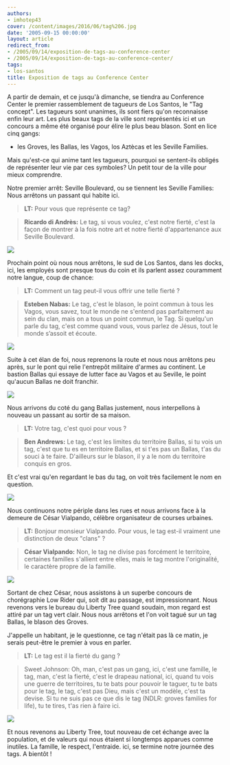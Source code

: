 ```yaml
---
authors:
- imhotep43
cover: /content/images/2016/06/tag%206.jpg
date: '2005-09-15 00:00:00'
layout: article
redirect_from:
- /2005/09/14/exposition-de-tags-au-conference-center
- /2005/09/14/exposition-de-tags-au-conference-center/
tags:
- los-santos
title: Exposition de tags au Conference Center
---
```



A partir de demain, et ce jusqu'à dimanche, se tiendra au Conference Center le premier rassemblement de tagueurs de Los Santos, le "Tag concept". Les tagueurs sont unanimes, ils sont fiers qu'on reconnaisse enfin leur art. Les plus beaux tags de la ville sont représentés ici et un concours a même été organisé pour élire le plus beau blason. Sont en lice cinq gangs:

- les Groves, les Ballas, les Vagos, los Aztècas et les Seville Families.

Mais qu'est-ce qui anime tant les tagueurs, pourquoi se sentent-ils obligés de représenter leur vie par ces symboles? Un petit tour de la ville pour mieux comprendre.

Notre premier arrêt: Seville Boulevard, ou se tiennent les Seville Families: Nous arrêtons un passant qui habite ici.

> **LT:** Pour vous que représente ce tag?

> **Ricardo di Andrès:** Le tag, si vous voulez, c'est notre fierté, c'est la façon de montrer à la fois notre art et notre fierté d'appartenance aux Seville Boulevard.

![](/content/images/2005/01/tag%201.jpg)

Prochain point où nous nous arrêtons, le sud de Los Santos, dans les docks, ici, les employés sont presque tous du coin et ils parlent assez couramment notre langue, coup de chance:

> **LT:** Comment un tag peut-il vous offrir une telle fierté ?

> **Esteben Nabas:** Le tag, c'est le blason, le point commun à tous les Vagos, vous savez, tout le monde ne s'entend pas parfaitement au sein du clan, mais on a tous un point commun, le Tag. Si quelqu'un parle du tag, c'est comme quand vous, vous parlez de Jésus, tout le monde s’assoit et écoute.

![](/content/images/2005/01/tag%202.jpg)

Suite à cet élan de foi, nous reprenons la route et nous nous arrêtons peu après, sur le pont qui relie l'entrepôt militaire d'armes au continent. Le bastion Ballas qui essaye de lutter face au Vagos et au Seville, le point qu'aucun Ballas ne doit franchir.

![](/content/images/2005/01/tag%203.jpg)

Nous arrivons du coté du gang Ballas justement, nous interpellons à nouveau un passant au sortir de sa maison.

> **LT:** Votre tag, c'est quoi pour vous ?

> **Ben Andrews:** Le tag, c'est les limites du territoire Ballas, si tu vois un tag, c'est que tu es en territoire Ballas, et si t'es pas un Ballas, t'as du souci à te faire. D'ailleurs sur le blason, il y a le nom du territoire conquis en gros.

Et c'est vrai qu'en regardant le bas du tag, on voit très facilement le nom en question.

![](/content/images/2005/01/tag%205.jpg)

Nous continuons notre périple dans les rues et nous arrivons face à la demeure de César Vialpando, célèbre organisateur de courses urbaines.

> **LT:** Bonjour monsieur Vialpando. Pour vous, le tag est-il vraiment une distinction de deux "clans" ?

> **César Vialpando:** Non, le tag ne divise pas forcément le territoire, certaines familles s'allient entre elles, mais le tag montre l'originalité, le caractère propre de la famille.

![](/content/images/2005/01/tag%204.jpg)

Sortant de chez César, nous assistons à un superbe concours de chorégraphie Low Rider qui, soit dit au passage, est impressionnant. Nous revenons vers le bureau du Liberty Tree quand soudain, mon regard est attiré par un tag vert clair. Nous nous arrêtons et l'on voit tagué sur un tag Ballas, le blason des Groves.

J'appelle un habitant, je le questionne, ce tag n'était pas là ce matin, je serais peut-être le premier à vous en parler.

> **LT:** Le tag est il la fierté du gang ?

> Sweet Johnson: Oh, man, c'est pas un gang, ici, c'est une famille, le tag, man, c'est la fierté, c'est le drapeau national, ici, quand tu vois une guerre de territoires, tu te bats pour pouvoir le taguer, tu te bats pour le tag, le tag, c'est pas Dieu, mais c'est un modèle, c'est ta devise. Si tu ne suis pas ce que dis le tag (NDLR: groves families for life), tu te tires, t'as rien à faire ici.

![](/content/images/2005/01/tag%206.jpg)

Et nous revenons au Liberty Tree, tout nouveau de cet échange avec la population, et de valeurs qui nous étaient si longtemps apparues comme inutiles. La famille, le respect, l'entraide. ici, se termine notre journée des tags. A bientôt !
